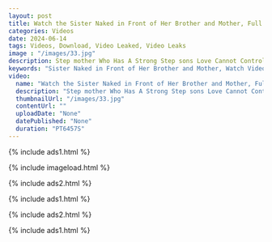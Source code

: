 ```yaml
---
layout: post
title: Watch the Sister Naked in Front of Her Brother and Mother, Full Video, Absolutely Free!
categories: Videos
date: 2024-06-14
tags: Videos, Download, Video Leaked, Video Leaks
image : "/images/33.jpg"
description: Step mother Who Has A Strong Step sons Love Cannot Control Her Libido. 100% 4K. Step brother fucks his Step sister in front of all his family. Watch the Sister Naked in Front of Her Brother and Mother, Full Video, Absolutely Free!
keywords: "Sister Naked in Front of Her Brother and Mother, Watch Video Leaked, Leaked Video, Video Leaked"
video:
  name: "Watch the Sister Naked in Front of Her Brother and Mother, Full Video, Absolutely Free!"
  description: "Step mother Who Has A Strong Step sons Love Cannot Control Her Libido. 100% 4K. Step brother fucks his Step sister in front of all his family. Watch the Sister Naked in Front of Her Brother and Mother, Full Video, Absolutely Free!"
  thumbnailUrl: "/images/33.jpg"
  contentUrl: ""
  uploadDate: "None"
  datePublished: "None"
  duration: "PT6457S"
---
```

{% include ads1.html %}

{% include imageload.html %}

{% include ads2.html %}

{% include ads1.html %}

{% include ads2.html %}

{% include ads1.html %}
